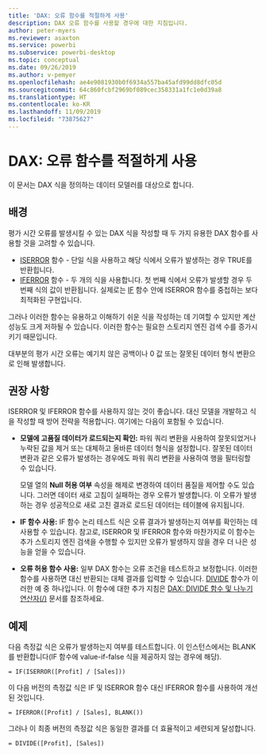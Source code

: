 ```yaml
---
title: 'DAX: 오류 함수를 적절하게 사용'
description: DAX 오류 함수를 사용할 경우에 대한 지침입니다.
author: peter-myers
ms.reviewer: asaxton
ms.service: powerbi
ms.subservice: powerbi-desktop
ms.topic: conceptual
ms.date: 09/26/2019
ms.author: v-pemyer
ms.openlocfilehash: ae4e9081930b0f6934a557ba45afd99dd8dfc05d
ms.sourcegitcommit: 64c860fcbf2969bf089cec358331a1fc1e0d39a8
ms.translationtype: HT
ms.contentlocale: ko-KR
ms.lasthandoff: 11/09/2019
ms.locfileid: "73875627"
---
```

# <a name="dax-appropriate-use-of-error-functions"></a>DAX: 오류 함수를 적절하게 사용

이 문서는 DAX 식을 정의하는 데이터 모델러를 대상으로 합니다.

## <a name="background"></a>배경

평가 시간 오류를 발생시킬 수 있는 DAX 식을 작성할 때 두 가지 유용한 DAX 함수를 사용할 것을 고려할 수 있습니다.

- [ISERROR](/dax/iserror-function-dax) 함수 - 단일 식을 사용하고 해당 식에서 오류가 발생하는 경우 TRUE를 반환힙니다.
- [IFERROR](/dax/iferror-function-dax) 함수 - 두 개의 식을 사용합니다. 첫 번째 식에서 오류가 발생할 경우 두 번째 식의 값이 반환됩니다. 실제로는 [IF](/dax/if-function-dax) 함수 안에 ISERROR 함수를 중첩하는 보다 최적화된 구현입니다.

그러나 이러한 함수는 유용하고 이해하기 쉬운 식을 작성하는 데 기여할 수 있지만 계산 성능도 크게 저하될 수 있습니다. 이러한 함수는 필요한 스토리지 엔진 검색 수를 증가시키기 때문입니다.

대부분의 평가 시간 오류는 예기치 않은 공백이나 0 값 또는 잘못된 데이터 형식 변환으로 인해 발생합니다.

## <a name="recommendations"></a>권장 사항

ISERROR 및 IFERROR 함수를 사용하지 않는 것이 좋습니다. 대신 모델을 개발하고 식을 작성할 때 방어 전략을 적용합니다. 여기에는 다음이 포함될 수 있습니다.

- **모델에 고품질 데이터가 로드되는지 확인:** 파워 쿼리 변환을 사용하여 잘못되었거나 누락된 값을 제거 또는 대체하고 올바른 데이터 형식을 설정합니다. 잘못된 데이터 변환과 같은 오류가 발생하는 경우에도 파워 쿼리 변환을 사용하여 행을 필터링할 수 있습니다.

    모델 열의 **Null 허용 여부** 속성을 해제로 변경하여 데이터 품질을 제어할 수도 있습니다. 그러면 데이터 새로 고침이 실패하는 경우 오류가 발생합니다. 이 오류가 발생하는 경우 성공적으로 새로 고친 결과로 로드된 데이터는 테이블에 유지됩니다.
- **IF 함수 사용:** IF 함수 논리 테스트 식은 오류 결과가 발생하는지 여부를 확인하는 데 사용할 수 있습니다. 참고로, ISERROR 및 IFERROR 함수와 마찬가지로 이 함수는 추가 스토리지 엔진 검색을 수행할 수 있지만 오류가 발생하지 않을 경우 더 나은 성능을 얻을 수 있습니다.
- **오류 허용 함수 사용:** 일부 DAX 함수는 오류 조건을 테스트하고 보정합니다. 이러한 함수를 사용하면 대신 반환되는 대체 결과를 입력할 수 있습니다. [DIVIDE](/dax/divide-function-dax) 함수가 이러한 예 중 하나입니다. 이 함수에 대한 추가 지침은 [DAX: DIVIDE 함수 및 나누기 연산자(/)](dax-divide-function-operator.md) 문서를 참조하세요.

## <a name="example"></a>예제

다음 측정값 식은 오류가 발생하는지 여부를 테스트합니다. 이 인스턴스에서는 BLANK를 반환합니다(IF 함수에 value-if-false 식을 제공하지 않는 경우에 해당).
```dax
= IF(ISERROR([Profit] / [Sales]))
```
이 다음 버전의 측정값 식은 IF 및 ISERROR 함수 대신 IFERROR 함수를 사용하여 개선된 것입니다.
```dax
= IFERROR([Profit] / [Sales], BLANK())
```
그러나 이 최종 버전의 측정값 식은 동일한 결과를 더 효율적이고 세련되게 달성합니다.
```dax
= DIVIDE([Profit], [Sales])
```
